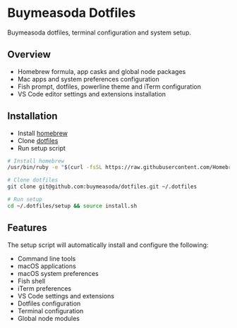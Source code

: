 # Buymeasoda Dotfiles

Buymeasoda dotfiles, terminal configuration and system setup.

## Overview

- Homebrew formula, app casks and global node packages
- Mac apps and system preferences configuration
- Fish prompt, dotfiles, powerline theme and iTerm configuration
- VS Code editor settings and extensions installation

## Installation

- Install [homebrew](https://brew.sh/)
- Clone [dotfiles](https://github.com/buymeasoda/dotfiles)
- Run setup script

```sh
# Install homebrew
/usr/bin/ruby -e "$(curl -fsSL https://raw.githubusercontent.com/Homebrew/install/master/install)"

# Clone dotfiles
git clone git@github.com:buymeasoda/dotfiles.git ~/.dotfiles

# Run setup
cd ~/.dotfiles/setup && source install.sh
```

## Features

The setup script will automatically install and configure the following:

- Command line tools
- macOS applications
- macOS system preferences
- Fish shell
- iTerm preferences
- VS Code settings and extensions
- Dotfiles configuration
- Terminal configuration
- Global node modules
